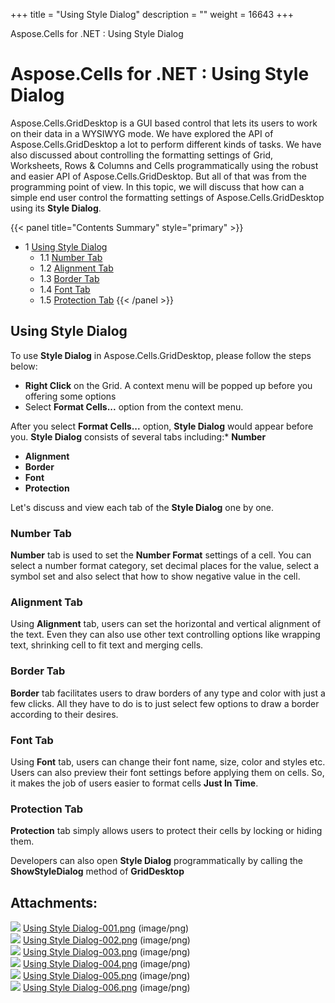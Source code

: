 +++
title = "Using Style Dialog" 
description = "" 
weight = 16643 
+++

Aspose.Cells for .NET : Using Style Dialog  

# Aspose.Cells for .NET : Using Style Dialog


Aspose.Cells.GridDesktop is a GUI based control that lets its users to work on their data in a WYSIWYG mode. We have explored the API of Aspose.Cells.GridDesktop a lot to perform different kinds of tasks. We have also discussed about controlling the formatting settings of Grid, Worksheets, Rows & Columns and Cells programmatically using the robust and easier API of Aspose.Cells.GridDesktop. But all of that was from the programming point of view. In this topic, we will discuss that how can a simple end user control the formatting settings of Aspose.Cells.GridDesktop using its **Style Dialog**.

{{< panel title="Contents Summary" style="primary" >}}
*   1 [Using Style Dialog](#UsingStyleDialog-UsingStyleDialog)
    *   1.1 [Number Tab](#UsingStyleDialog-NumberTab)
    *   1.2 [Alignment Tab](#UsingStyleDialog-AlignmentTab)
    *   1.3 [Border Tab](#UsingStyleDialog-BorderTab)
    *   1.4 [Font Tab](#UsingStyleDialog-FontTab)
    *   1.5 [Protection Tab](#UsingStyleDialog-ProtectionTab)
{{< /panel >}}
## Using Style Dialog

To use **Style Dialog** in Aspose.Cells.GridDesktop, please follow the steps below:

*   **Right Click** on the Grid. A context menu will be popped up before you offering some options
*   Select **Format Cells...** option from the context menu.

After you select **Format Cells...** option, **Style Dialog** would appear before you. **Style Dialog** consists of several tabs including:\* **Number**

*   **Alignment**
*   **Border**
*   **Font**
*   **Protection**

Let's discuss and view each tab of the **Style Dialog** one by one.

### Number Tab

**Number** tab is used to set the **Number Format** settings of a cell. You can select a number format category, set decimal places for the value, select a symbol set and also select that how to show negative value in the cell.

### Alignment Tab

Using **Alignment** tab, users can set the horizontal and vertical alignment of the text. Even they can also use other text controlling options like wrapping text, shrinking cell to fit text and merging cells.

### Border Tab

**Border** tab facilitates users to draw borders of any type and color with just a few clicks. All they have to do is to just select few options to draw a border according to their desires.

### Font Tab

Using **Font** tab, users can change their font name, size, color and styles etc. Users can also preview their font settings before applying them on cells. So, it makes the job of users easier to format cells **Just In Time**.

### Protection Tab

**Protection** tab simply allows users to protect their cells by locking or hiding them.  

Developers can also open **Style Dialog** programmatically by calling the **ShowStyleDialog** method of **GridDesktop**

## Attachments:

![](https://docs2.aspose.com/cells/net/images/icons/bullet_blue.gif) [Using Style Dialog-001.png](https://docs2.aspose.com/cells/net/attachments/5017780/5113877.png) (image/png)  
![](https://docs2.aspose.com/cells/net/images/icons/bullet_blue.gif) [Using Style Dialog-002.png](https://docs2.aspose.com/cells/net/attachments/5017780/5113878.png) (image/png)  
![](https://docs2.aspose.com/cells/net/images/icons/bullet_blue.gif) [Using Style Dialog-003.png](https://docs2.aspose.com/cells/net/attachments/5017780/5113891.png) (image/png)  
![](https://docs2.aspose.com/cells/net/images/icons/bullet_blue.gif) [Using Style Dialog-004.png](https://docs2.aspose.com/cells/net/attachments/5017780/5113892.png) (image/png)  
![](https://docs2.aspose.com/cells/net/images/icons/bullet_blue.gif) [Using Style Dialog-005.png](https://docs2.aspose.com/cells/net/attachments/5017780/5113889.png) (image/png)  
![](https://docs2.aspose.com/cells/net/images/icons/bullet_blue.gif) [Using Style Dialog-006.png](https://docs2.aspose.com/cells/net/attachments/5017780/5113890.png) (image/png)  

